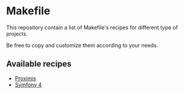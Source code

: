 Makefile
========

This repository contain a list of Makefile's recipes for different type of projects.

Be free to copy and customize them according to your needs.

Available recipes
-----------------

* [Proximis](https://github.com/EmakinaFR/makefile/tree/master/proximis)
* [Symfony 4](https://github.com/EmakinaFR/makefile/tree/master/symfony4)